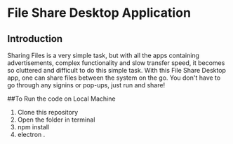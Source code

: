 # File Share Desktop Application
## Introduction
Sharing Files is a very simple task, but with all the apps containing advertisements, complex functionality and slow transfer speed, it becomes so cluttered and difficult to do this simple task.
With this File Share Desktop app, one can share files between the system on the go. You don't have to go through any signins or pop-ups, just run and share!

##To Run the code on Local Machine

1. Clone this repository
2. Open the folder in terminal
3. npm install
4. electron .
